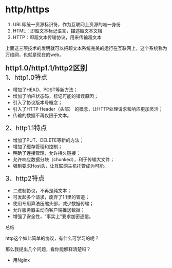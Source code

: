 # http/https
1. URL即统一资源标识符，作为互联网上资源的唯一身份
2. HTML：即超文本标记语言，描述超文本文档
3. HTTP：即超文本传输协议，用来传输超文本

上面这三项技术的发明就可以把超文本系统完美的运行在互联网上，这个系统称为万维网，也就是现在的web。

<div style="font-size:22px;font-weight:600">http1.0/http1.1/http2区别</div>
<div style="font-size:20px">1、http1.0特点</div>

* 增加了HEAD、POST等新方法；
* 增加了响应状态码，标记可能的错误原因；
* 引入了协议版本号概念；
* 引入了HTTP Header（头部） 的概念，让HTTP处理请求和响应更加灵活；
* 传输的数据不再仅限于文本。

<div style="font-size:20px">2、http1.1特点</div>

* 增加了PUT、DELETE等新的方法；
* 增加了缓存管理和控制；
* 明确了连接管理，允许持久链接；
* 允许响应数据分块（chunked），利于传输大文件；
* 强制要求Host头，让互联网主机托管成为可能。

<div style="font-size:20px">3、http2特点</div>

* 二进制协议，不再是纯文本；
* 可发起多个请求，废弃了1.1里的管道；
* 使用专用算法压缩头部，减少数据传输；
* 允许服务器主动向客户端推送数据；
* 增强了安全性，“事实上”要求加密通信。

总结

http这个如此简单的协议，有什么可学习的呢？

那么我提出几个问题，看你能解释清楚吗？

* 用Nginx
